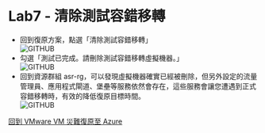 # Lab7 - 清除測試容錯移轉

- 回到復原方案，點選「清除測試容錯移轉」<br>
  ![GITHUB](https://github.com/BrianHsing/Azure-Migrate/blob/master/vmware-asr/images/cleanuptestfailover-1.png "cleanuptestfailover-1")<br>
- 勾選「測試已完成。請刪除測試容錯移轉虛擬機器。」<br>
  ![GITHUB](https://github.com/BrianHsing/Azure-Migrate/blob/master/vmware-asr/images/cleanuptestfailover-2.png "cleanuptestfailover-2")<br>
- 回到資源群組 asr-rg，可以發現虛擬機器確實已經被刪除，但另外設定的流量管理員、應用程式閘道、堡壘等服務依然會存在，這些服務會讓您遭遇到正式容錯移轉時，有效的降低復原目標時間。<br>
  ![GITHUB](https://github.com/BrianHsing/Azure-Migrate/blob/master/vmware-asr/images/cleanuptestfailover-3.png "cleanuptestfailover-3")<br>

[回到 VMware VM 災難復原至 Azure](https://github.com/BrianHsing/Azure-Migrate/tree/master/vmware-asr#vmware-vm-%E7%81%BD%E9%9B%A3%E5%BE%A9%E5%8E%9F%E8%87%B3-azure)<br>